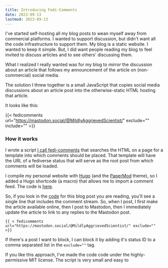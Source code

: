 ```yaml
---
title: Introducing Fedi-Comments
date: 2023-09-13
lastmod: 2023-09-13
---
```


I've started self-hosting all my blog posts to wean myself away from commercial platforms. I wanted to support discussion, but didn't want all the code infrastructure to support them. My blog is a static website. I wanted to keep it simple. But, I did want people reading my blog to feel invited to discuss articles and to see others' discussing them.

What I realized I really wanted was for my blog to *mirror* the discussion about an article that follows my announcement of the article on (non-commercial) social media. 

The solution I threw together is a small JavaScript that copies social media discussions about an article post into the otherwise-static HTML hosting that article.

It looks like this:

{{< fedicomments url="https://mastodon.social/@MildlyAggrievedScientist/" exclude="" include="" >}}

### How it works

I wrote a script [I call fedi-comments](https://github.com/UppaJung/fedi-comments) that searches the HTML on a page for a template into which comments should be placed. That template will have the URL of a fediverse status that will serve as the root post from which comments will be loaded.

I compile my personal website with [Hugo](https://gohugo.io/) (and the [PaperMod](https://adityatelange.github.io/hugo-PaperMod/) theme), so I added a Hugo shortcode (a macro) that allows me to import a comment feed.  The code is [here](https://github.com/UppaJung/personal-website/blob/main/layouts/shortcodes/fedicomments.html).

So, if you look in the [code](https://github.com/UppaJung/personal-website/blob/main/content/posts/fedi-comments/index.md) for this blog post you are reading, you'll see a single line that includes the comment stream. So, when I post, I first make the article available online, then I post to Mastodon, then I immediately update the article to link to any replies to the Mastodon post.

```
{{ < fedicomments url="https://mastodon.social/@MildlyAggrievedScientist/" exclude="" >}}
```

If there's a post I want to block, I can block it by adding it's status ID to a comma separated list in the `exclude=""` tag.

If you like this approach, I've made the code code under the highly-permissive MIT license. The script is very small and easy to
